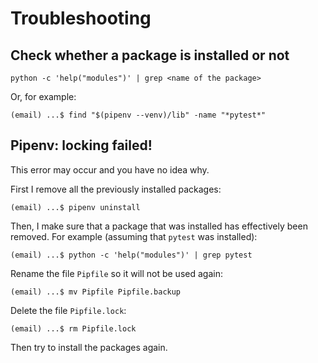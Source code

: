 # Troubleshooting

## Check whether a package is installed or not

    python -c 'help("modules")' | grep <name of the package>

Or, for example:

    (email) ...$ find "$(pipenv --venv)/lib" -name "*pytest*"

## Pipenv: locking failed!

This error may occur and you have no idea why.

First I remove all the previously installed packages:

    (email) ...$ pipenv uninstall

Then, I make sure that a package that was installed has effectively been removed. For example (assuming that `pytest` was installed):

    (email) ...$ python -c 'help("modules")' | grep pytest

Rename the file `Pipfile` so it will not be used again:

    (email) ...$ mv Pipfile Pipfile.backup

Delete the file `Pipfile.lock`:

    (email) ...$ rm Pipfile.lock

Then try to install the packages again.



